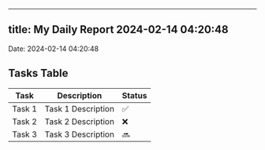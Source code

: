
---
title: My Daily Report 2024-02-14 04:20:48
---

Date: 2024-02-14 04:20:48

## Tasks Table

| Task | Description | Status |
|------|-------------|--------|
| Task 1 | Task 1 Description | ✅ |
| Task 2 | Task 2 Description | ❌ |
| Task 3 | Task 3 Description | 🔜 |
